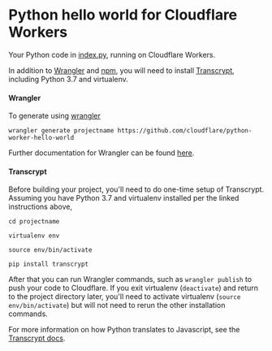 # Python hello world for Cloudflare Workers

Your Python code in [index.py](https://github.com/cloudflare/python-worker-hello-world/blob/master/index.py), running on Cloudflare Workers.

In addition to [Wrangler](https://github.com/cloudflare/wrangler) and [npm](https://www.npmjs.com/get-npm), you will need to install [Transcrypt](http://www.transcrypt.org/docs/html/installation_use.html), including Python 3.7 and virtualenv.

#### Wrangler

To generate using [wrangler](https://github.com/cloudflare/wrangler)

```
wrangler generate projectname https://github.com/cloudflare/python-worker-hello-world
```

Further documentation for Wrangler can be found [here](https://developers.cloudflare.com/workers/tooling/wrangler).

#### Transcrypt

Before building your project, you'll need to do one-time setup of Transcrypt.  Assuming you have Python 3.7 and virtualenv installed per the linked instructions above,

```
cd projectname

virtualenv env

source env/bin/activate

pip install transcrypt
```

After that you can run Wrangler commands, such as `wrangler publish` to push your code to Cloudflare.  If you exit virtualenv (`deactivate`) and return to the project directory later, you'll need to activate virtualenv (`source env/bin/activate`) but will not need to rerun the other installation commands.

For more information on how Python translates to Javascript, see the [Transcrypt docs](http://www.transcrypt.org/documentation).
